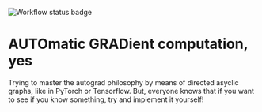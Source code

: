 ![Workflow status badge](https://github.com/willeagren/autograd/actions/workflows/unittests.yml/badge.svg)
# AUTOmatic GRADient computation, yes
Trying to master the autograd philosophy by means of directed asyclic graphs, like in PyTorch or Tensorflow. But, everyone knows that if you want to see if you know something, try and implement it yourself!
